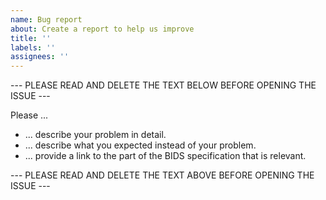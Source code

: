 ```yaml
---
name: Bug report
about: Create a report to help us improve
title: ''
labels: ''
assignees: ''
---
```


--- PLEASE READ AND DELETE THE TEXT BELOW BEFORE OPENING THE ISSUE ---

Please ...

- ... describe your problem in detail.
- ... describe what you expected instead of your problem.
- ... provide a link to the part of the BIDS specification that is relevant.

--- PLEASE READ AND DELETE THE TEXT ABOVE BEFORE OPENING THE ISSUE ---

